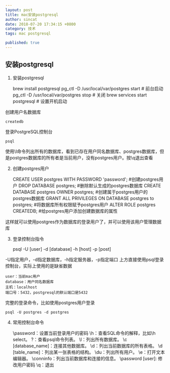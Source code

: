```yaml
---
layout: post
title: mac安装postgresql
author: sincat
date: 2018-07-20 17:34:15 +0800
category: 技术
tags: mac postgresql 

published: true
---
```


## 安装postgresql ##

1. 安装postgresql


    brew install postgresql
    pg_ctl -D /usr/local/var/postgres start # 前台启动
    pg_ctl -D /usr/local/var/postgres stop # 关闭
    brew services start postgresql # 设置开机启动


创建用户名数据库

    createdb

登录PostgreSQL控制台

    psql

使用\l命令列出所有的数据库，看到已存在用户同名数据库、postgres数据库，但是postgres数据库的所有者是当前用户，没有postgres用户。按\q退出查看

2. 创建postgres用户


    CREATE USER postgres WITH PASSWORD 'password'; #创建postgres用户
    DROP DATABASE postgres; #删除默认生成的postgres数据库
    CREATE DATABASE postgres OWNER postgres; #创建属于postgres用户的postgres数据库
    GRANT ALL PRIVILEGES ON DATABASE postgres to postgres; #将数据库所有权限赋予postgres用户
    ALTER ROLE postgres CREATEDB; #给postgres用户添加创建数据库的属性


这样就可以使用postgres作为数据库的登录用户了，并可以使用该用户管理数据库
    

3. 登录控制台指令


    psql -U [user] -d [database] -h [host] -p [post]

-U指定用户，-d指定数据库，-h指定服务器，-p指定端口
上方直接使用psql登录控制台，实际上使用的是缺省数据

    user：当前mac用户
    database：用户同名数据库
    主机：localhost
    端口号：5432，postgresql的默认端口是5432
完整的登录命令，比如使用postgres用户登录

    psql -U postgres -d postgres

4. 常用控制台命令


    \password：设置当前登录用户的密码
    \h：查看SQL命令的解释，比如\h select。
    \?：查看psql命令列表。
    \l：列出所有数据库。
    \c [database_name]：连接其他数据库。
    \d：列出当前数据库的所有表格。
    \d [table_name]：列出某一张表格的结构。
    \du：列出所有用户。
    \e：打开文本编辑器。
    \conninfo：列出当前数据库和连接的信息。
    \password [user]: 修改用户密码
    \q：退出

